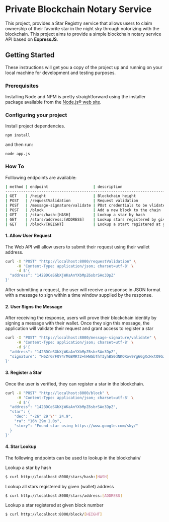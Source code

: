 # Private Blockchain Notary Service

This project, provides a Star Registry service that allows users to claim ownership of their favorite star in the night sky through notorizing with the blockchain. This project aims to provide a simple blockchain notary service API based on **ExpressJS**.

## Getting Started

These instructions will get you a copy of the project up and running on your local machine for development and testing purposes.

### Prerequisites

Installing Node and NPM is pretty straightforward using the installer package available from the [Node.js® web site](https://nodejs.org/en/).

### Configuring your project

Install project dependencies.
```
npm install
```
and then run:
```
node app.js
```
### How To

Folllowing endpoints are available:
```bash
| method | endpoint                    | description
-----------------------------------------------------------------------------------------
| GET    | /height                     | Blockchain height
| POST   | /requestValidation          | Request validation
| POST   | /message-signature/validate | POst credentials to be vlidated
| POST   | /block                      | Add a new block to the chain
| GET    | /stars/hash:[HASH]          | Lookup a star by hash
| GET    | /stars/address:[ADDRESS]    | Lookup stars registered by given address
| GET    | /block/[HEIGHT]             | Lookup a start registered at given block number
```

#### 1. Allow User Request
The Web API will allow users to submit their request using their wallet address.

```bash
curl -X "POST" "http://localhost:8000/requestValidation" \
     -H 'Content-Type: application/json; charset=utf-8' \
     -d $'{
  "address": "142BDCeSGbXjWKaAnYXbMpZ6sbrSAo3DpZ"
}'
```

After submitting a request, the user will receive a response in JSON format with a message to sign within a time window supplied by the response.

#### 2. User Signs  the Message

After receiving the response, users will prove their blockchain identity by signing a message with their wallet. Once they sign this message, the application will validate their request and grant access to register a star

```bash
curl -X "POST" "http://localhost:8000/message-signature/validate" \
     -H 'Content-Type: application/json; charset=utf-8' \
     -d $'{
  "address": "142BDCeSGbXjWKaAnYXbMpZ6sbrSAo3DpZ",
  "signature": "H6ZrGrF0Y4rMGBMRT2+hHWGbThTIyhBS0dNKQRov9Yg6GgXcHxtO9GJN4nwD2yNXpnXHTWU9i+qdw5vpsooryLU="
}'
```

#### 3. Register a Star

Once the user is verified, they can register a star in the blockchain.

```bash
curl -X "POST" "http://localhost:8000/block" \
     -H 'Content-Type: application/json; charset=utf-8' \
     -d $'{
  "address": "142BDCeSGbXjWKaAnYXbMpZ6sbrSAo3DpZ",
  "star": {
    "dec": "-26° 29'\'' 24.9",
    "ra": "16h 29m 1.0s",
    "story": "Found star using https://www.google.com/sky/"
  }
}'
```

#### 4. Star Lookup

The following endpoints can be used to lookup in the blockchain/

Lookup a star by hash
```bash
$ curl http://localhost:8000/stars/hash:[HASH]
```

Lookup all stars registered by given (wallet) address
```bash
$ curl http://localhost:8000/stars/address:[ADDRESS]
```

Lookup a star registered at given block number
```bash
$ curl http://localhost:8000/block/[HEIGHT]
